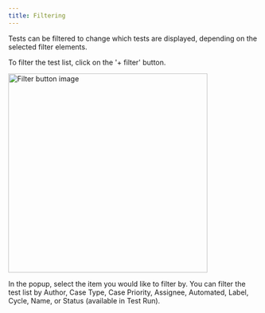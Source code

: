 ```yaml
---
title: Filtering
---
```

Tests can be filtered to change which tests are displayed, depending on the selected filter elements.

To filter the test list, click on the '+ filter' button.

<div class="img-with-text">
    <img src="\img\Screens\filtering_button.png" alt="Filter button image" width="400"  class="center"/>
    <p></p> 
</div>

In the popup, select the item you would like to filter by.
You can filter the test list by Author, Case Type, Case Priority, Assignee, Automated, Label, Cycle, Name, or Status (available in Test Run).



